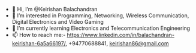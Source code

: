 - 👋 Hi, I’m @Keirishan Balachandran
- 👀 I’m interested in Programming, Networking, Wireless Communication, Digital Electronics and Video Gaming 
- 🌱 I’m currently learning Electronics and Telecommunication Engineering
- 📫 How to reach me:- https://www.linkedin.com/in/balachandran-keirishan-6a5a66197/, +94770688841, keirishan86@gmail.com

<!---
Keirishan/Keirishan is a ✨ special ✨ repository because its `README.md` (this file) appears on your GitHub profile.
You can click the Preview link to take a look at your changes.
--->
